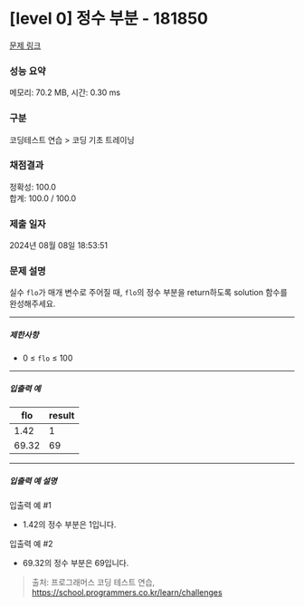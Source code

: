 # [level 0] 정수 부분 - 181850 

[문제 링크](https://school.programmers.co.kr/learn/courses/30/lessons/181850) 

### 성능 요약

메모리: 70.2 MB, 시간: 0.30 ms

### 구분

코딩테스트 연습 > 코딩 기초 트레이닝

### 채점결과

정확성: 100.0<br/>합계: 100.0 / 100.0

### 제출 일자

2024년 08월 08일 18:53:51

### 문제 설명

<p>실수 <code>flo</code>가 매개 변수로 주어질 때, <code>flo</code>의 정수 부분을 return하도록 solution 함수를 완성해주세요.</p>

<hr>

<h5>제한사항</h5>

<ul>
<li>0 ≤ <code>flo</code> ≤ 100</li>
</ul>

<hr>

<h5>입출력 예</h5>
<table class="table">
        <thead><tr>
<th>flo</th>
<th>result</th>
</tr>
</thead>
        <tbody><tr>
<td>1.42</td>
<td>1</td>
</tr>
<tr>
<td>69.32</td>
<td>69</td>
</tr>
</tbody>
      </table>
<hr>

<h5>입출력 예 설명</h5>

<p>입출력 예 #1</p>

<ul>
<li>1.42의 정수 부분은 1입니다.</li>
</ul>

<p>입출력 예 #2</p>

<ul>
<li>69.32의 정수 부분은 69입니다.</li>
</ul>


> 출처: 프로그래머스 코딩 테스트 연습, https://school.programmers.co.kr/learn/challenges